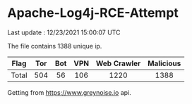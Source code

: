 
# Apache-Log4j-RCE-Attempt

Last update : 12/23/2021 15:00:07 UTC

The file contains 1388 unique ip.

| Flag | Tor | Bot | VPN | Web Crawler | Malicious |
| :-:  | :-: | :-: | :-: | :-:         | :-:       |
| Total| 504  | 56  | 106  | 1220          | 1388        |

Getting from https://www.greynoise.io api.